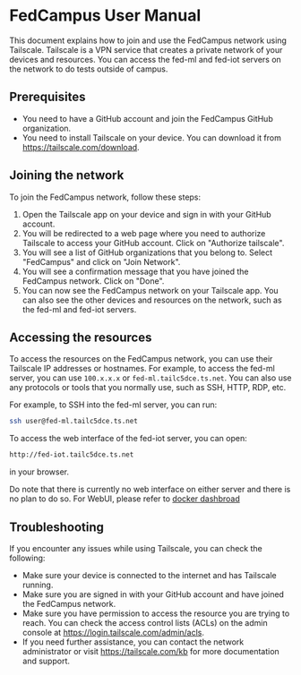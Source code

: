 # FedCampus User Manual

This document explains how to join and use the FedCampus network using Tailscale. Tailscale is a VPN service that creates a private network of your devices and resources. You can access the fed-ml and fed-iot servers on the network to do tests outside of campus.

## Prerequisites

- You need to have a GitHub account and join the FedCampus GitHub organization.
- You need to install Tailscale on your device. You can download it from https://tailscale.com/download.

## Joining the network

To join the FedCampus network, follow these steps:

1. Open the Tailscale app on your device and sign in with your GitHub account.
2. You will be redirected to a web page where you need to authorize Tailscale to access your GitHub account. Click on "Authorize tailscale".
3. You will see a list of GitHub organizations that you belong to. Select "FedCampus" and click on "Join Network".
4. You will see a confirmation message that you have joined the FedCampus network. Click on "Done".
5. You can now see the FedCampus network on your Tailscale app. You can also see the other devices and resources on the network, such as the fed-ml and fed-iot servers.

## Accessing the resources

To access the resources on the FedCampus network, you can use their Tailscale IP addresses or hostnames. For example, to access the fed-ml server, you can use `100.x.x.x` or `fed-ml.tailc5dce.ts.net`. You can also use any protocols or tools that you normally use, such as SSH, HTTP, RDP, etc.

For example, to SSH into the fed-ml server, you can run:

```bash
ssh user@fed-ml.tailc5dce.ts.net
```

To access the web interface of the fed-iot server, you can open:

```bash
http://fed-iot.tailc5dce.ts.net
```

in your browser.

Do note that there is currently no web interface on either server and there is no plan to do so. For WebUI, please refer to [docker dashbroad](../docker/usage.md)

## Troubleshooting

If you encounter any issues while using Tailscale, you can check the following:

- Make sure your device is connected to the internet and has Tailscale running.
- Make sure you are signed in with your GitHub account and have joined the FedCampus network.
- Make sure you have permission to access the resource you are trying to reach. You can check the access control lists (ACLs) on the admin console at https://login.tailscale.com/admin/acls.
- If you need further assistance, you can contact the network administrator or visit https://tailscale.com/kb for more documentation and support.
